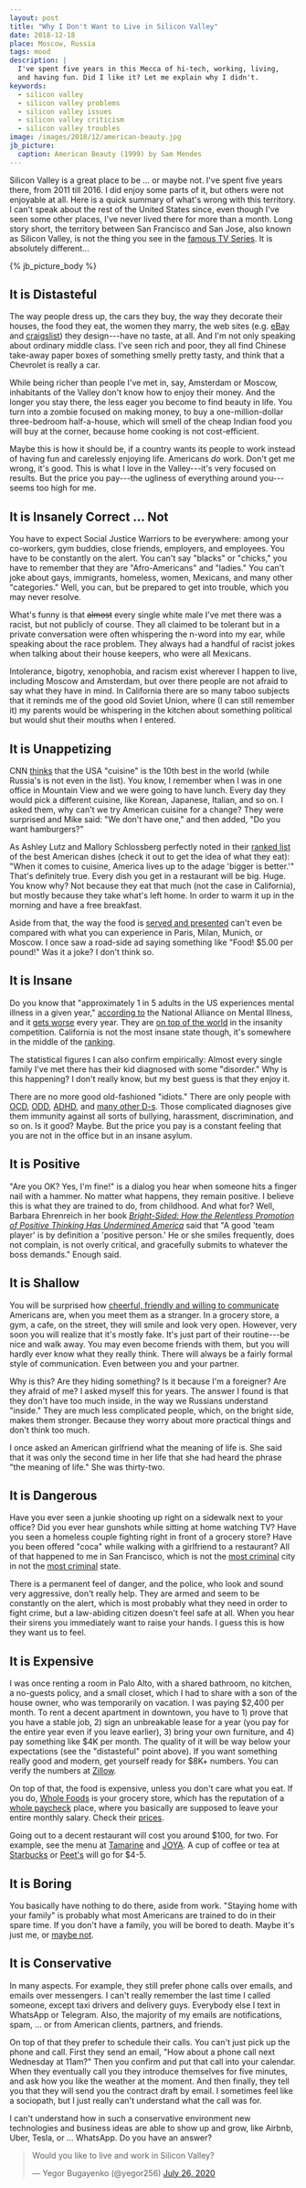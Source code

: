 ```yaml
---
layout: post
title: "Why I Don't Want to Live in Silicon Valley"
date: 2018-12-18
place: Moscow, Russia
tags: mood
description: |
  I've spent five years in this Mecca of hi-tech, working, living,
  and having fun. Did I like it? Let me explain why I didn't.
keywords:
  - silicon valley
  - silicon valley problems
  - silicon valley issues
  - silicon valley criticism
  - silicon valley troubles
image: /images/2018/12/american-beauty.jpg
jb_picture:
  caption: American Beauty (1999) by Sam Mendes
---
```


Silicon Valley is a great place to be ... or maybe not. I've spent five years there,
from 2011 till 2016. I did enjoy some parts of it, but others were not enjoyable
at all. Here is a quick summary of what's wrong with this territory. I can't speak about
the rest of the United States since, even though I've seen some other places, I've
never lived there for more than a month. Long story short, the territory
between San Francisco and San Jose, also known as Silicon Valley, is not
the thing you see in the [famous TV Series](https://www.imdb.com/title/tt2575988/).
It is absolutely different...

<!--more-->

{% jb_picture_body %}

## It is Distasteful

The way people dress up, the cars they buy, the way they decorate their
houses, the food they eat, the women they marry, the web sites (e.g.
[eBay](https://www.ebay.com) and [craigslist](https://www.craigslist.com)) they design---have
no taste, at all. And I'm not only speaking about ordinary middle class. I've
seen rich and poor, they all find Chinese take-away paper boxes
of something smelly pretty tasty, and think that a Chevrolet is really a car.

While being richer than people I've met in, say, Amsterdam or Moscow, inhabitants
of the Valley don't know how to enjoy their money. And the longer you stay
there, the less eager you become to find beauty in life. You turn into a zombie
focused on making money, to buy a one-million-dollar three-bedroom half-a-house,
which will smell of the cheap Indian food you will buy at the corner, because home cooking is not
cost-efficient.

Maybe this is how it should be, if a country wants its people to work instead
of having fun and carelessly enjoying life. Americans *do* work. Don't get me wrong,
it's good. This is what I love in the Valley---it's very focused on results.
But the price you pay---the ugliness of everything around you---seems too high for me.

## It is Insanely Correct ... Not

You have to expect Social Justice Warriors to be everywhere:
among your co-workers, gym buddies, close friends, employers, and employees.
You have to be constantly on the alert. You can't say "blacks" or "chicks," you have
to remember that they are "Afro-Americans" and "ladies." You can't joke about
gays, immigrants, homeless, women, Mexicans, and many other
"categories." Well, you can, but be prepared to get into trouble, which
you may never resolve.

What's funny is that <del>almost</del> every single white male I've met there was a racist, but
not publicly of course. They all claimed to be tolerant but in a private
conversation were often whispering the n-word into my ear, while
speaking about the race problem. They always had a handful of racist jokes
when talking about their house keepers, who were all Mexicans.

Intolerance, bigotry, xenophobia, and racism exist wherever I happen to
live, including Moscow and Amsterdam, but over there people are not afraid to say what
they have in mind. In California there are so many taboo subjects that it
reminds me of the good old Soviet Union, where (I can still remember it)
my parents would be whispering in the kitchen about something political but
would shut their mouths when I entered.

## It is Unappetizing

CNN [thinks](https://edition.cnn.com/travel/article/world-best-food-cultures/index.html)
that the USA "cuisine" is the 10th best in the world (while Russia's is
not even in the list). You know, I remember when I was in one office in Mountain
View and we were going to have lunch. Every day they would pick a different
cuisine, like Korean, Japanese, Italian, and so on. I asked them, why can't we
try American cuisine for a change? They were surprised and Mike said: "We don't have one,"
and then added, "Do you want hamburgers?"

As Ashley Lutz and Mallory Schlossberg perfectly noted in their
[ranked list](https://www.businessinsider.com/most-american-foods-of-all-time-2015-7)
of the best American dishes (check it out to get the idea of what they eat):
"When it comes to cuisine, America lives up to the adage 'bigger is better.'"
That's definitely true. Every dish you get in a restaurant will be big. Huge.
You know why? Not because they eat that much (not the case in California),
but mostly because they take what's left home. In order to warm it up in
the morning and have a free breakfast.

Aside from that, the way the food is
[served and presented](https://twitter.com/Jason/status/1077390533880770560) can't even be compared
with what you can experience in Paris, Milan, Munich, or Moscow. I once
saw a road-side ad saying something like "Food! $5.00 per pound!" Was it a joke?
I don't think so.

## It is Insane

Do you know that "approximately 1 in 5 adults in the US experiences mental illness
in a given year," [according to](https://www.nami.org/learn-more/mental-health-by-the-numbers)
the National Alliance on Mental Illness, and it
[gets worse](https://www.psychologytoday.com/us/blog/our-changing-culture/201510/are-mental-health-issues-the-rise)
every year.
They are [on top of the world](https://ourworldindata.org/mental-health) in the
insanity competition. California is not the most insane state though, it's
somewhere in the middle of the
[ranking](http://www.mentalhealthamerica.net/issues/2017-state-mental-health-america-ranking-states).

The statistical figures I can also confirm empirically:
Almost every single family I've met there has their kid diagnosed with
some "disorder." Why is this happening? I don't really know, but my best guess
is that they enjoy it.

There are no more good old-fashioned "idiots." There are only people with
[OCD](https://en.wikipedia.org/wiki/Obsessive%E2%80%93compulsive_disorder),
[ODD](https://en.wikipedia.org/wiki/Oppositional_defiant_disorder),
[ADHD](https://en.wikipedia.org/wiki/Attention-deficit_hyperactivity_disorder),
and [many other D-s](https://psychcentral.com/disorders/). Those complicated
diagnoses give them immunity against all sorts of bullying, harassment,
discrimination, and so on. Is it good? Maybe. But the price you pay is
a constant feeling that you are not in the office but in an insane asylum.

## It is Positive

"Are you OK? Yes, I'm fine!" is a dialog you hear when someone hits a finger nail
with a hammer. No matter what happens, they remain positive. I believe this
is what they are trained to do, from childhood. And what for?
Well, Barbara Ehrenreich in her book
[_Bright-Sided: How the Relentless Promotion of Positive Thinking Has Undermined America_](https://amzn.to/2QlfphA)
said that "A good 'team player' is by definition a 'positive person.'
He or she smiles frequently, does not complain, is not overly critical,
and gracefully submits to whatever the boss demands." Enough said.

## It is Shallow

You will be surprised how
[cheerful, friendly and willing to communicate](https://www.cbsnews.com/news/how-americans-look-to-the-rest-of-the-world/)
Americans are, when you meet them as
a stranger. In a grocery store, a gym, a cafe, on the street, they will
smile and look very open. However, very soon you will realize that it's mostly
fake. It's just part of their routine---be nice and walk away. You may even
become friends with them, but you will hardly ever know what they really think.
There will always be a fairly formal style of communication. Even between
you and your partner.

Why is this? Are they hiding something? Is it because I'm a foreigner? Are they
afraid of me? I asked myself this for years. The answer I found is that they
don't have too much inside, in the way we Russians understand "inside." They
are much less complicated people, which, on the bright side,
makes them stronger. Because they worry about more practical things and don't
think too much.

I once asked an American girlfriend what the meaning of life is. She said that
it was only the second time in her life that she had heard the phrase "the meaning of life."
She was thirty-two.

## It is Dangerous

Have you ever seen a junkie shooting up right on a sidewalk next to your office?
Did you ever hear gunshots while sitting at home watching TV? Have you seen a homeless
couple fighting right in front of a grocery store? Have you been offered "coca" while
walking with a girlfriend to a restaurant? All of that happened to me in
San Francisco, which is not the
[most criminal](https://www.statista.com/statistics/217685/most-dangerous-cities-in-north-america-by-crime-rate/)
city in not the
[most criminal](https://www.statista.com/statistics/200445/reported-violent-crime-rate-in-the-us-states/)
state.

There is a permanent feel of danger, and the police, who look and sound
very aggressive, don't really help. They are armed and seem to be constantly
on the alert, which is most probably what they need in order to fight crime,
but a law-abiding citizen doesn't feel safe at all. When you hear their sirens
you immediately want to raise your hands. I guess this is how they want us to feel.

## It is Expensive

I was once renting a room in Palo Alto, with a shared bathroom, no kitchen,
a no-guests policy, and a small closet, which I had to share with a son
of the house owner, who was temporarily on vacation. I was paying $2,400 per month.
To rent a decent apartment in downtown, you have to 1) prove that you have
a stable job, 2) sign an unbreakable lease for a year
(you pay for the entire year even if you leave earlier), 3) bring your own furniture,
and 4) pay something like $4K per month. The quality of it will be way
below your expectations (see the "distasteful" point above). If you want
something really good and modern, get yourself ready for $8K+ numbers. You can verify
the numbers at [Zillow](https://www.zillow.com/palo-alto-ca-94301/rentals/).

On top of that, the food is expensive, unless you don't care what you eat. If you
do, [Whole Foods](https://eu.wholefoodsmarket.com/) is your grocery store, which has the reputation of
a [whole paycheck](https://www.sfgate.com/business/article/Whole-Foods-whole-paycheck-Amazon-Jeff-Bezos-13181055.php)
place, where you basically are supposed to leave your entire monthly salary.
Check their [prices](https://www.wholefoodsmarket.com/shop/PAL/3173).

Going out to a decent restaurant will cost you around $100, for two. For example,
see the menu at [Tamarine](https://tamarinerestaurant.com/) and
[JOYA](http://www.joya.com/menus.html). A cup of coffee or tea at
[Starbucks](https://www.starbucks.com/) or [Peet's](https://www.peets.com/) will
go for $4-5.

## It is Boring

You basically have nothing to do there, aside from work. "Staying home with
your family" is probably what most Americans are trained to do in their
spare time. If you don't have a family, you will be bored to death. Maybe
it's just me, or [maybe not](https://www.quora.com/Why-is-America-so-boring-to-live-in).

## It is Conservative

In many aspects. For example, they still prefer phone calls over emails, and
emails over messengers. I can't really remember the last time I
called someone, except taxi drivers and delivery guys. Everybody else I text
in WhatsApp or Telegram. Also, the majority of my emails are notifications,
spam, ... or from American clients, partners, and friends.

On top of that they prefer to schedule their calls. You can't just pick up the
phone and call. First they send an email, "How about a phone call next Wednesday at 11am?"
Then you confirm and put that call into your calendar. When they eventually call you they
introduce themselves for five minutes, and ask how you like the weather at the
moment. And then finally, they tell you that they will send you the contract draft by email.
I sometimes feel like a sociopath, but I just really can't understand what the
call was for.

I can't understand how in such a conservative environment new technologies
and business ideas are able to show up and grow, like Airbnb, Uber, Tesla,
or ... WhatsApp. Do you have an answer?

<blockquote class="twitter-tweet"><p lang="en" dir="ltr">Would you like to live and work in Silicon Valley?</p>&mdash; Yegor Bugayenko (@yegor256) <a href="https://twitter.com/yegor256/status/1287287132516757506?ref_src=twsrc%5Etfw">July 26, 2020</a></blockquote> <script async src="https://platform.twitter.com/widgets.js" charset="utf-8"></script>
